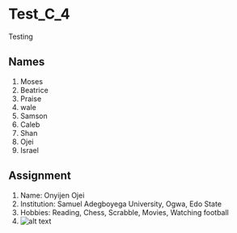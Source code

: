 # Test_C_4
Testing

## Names

1. Moses
2. Beatrice
3. Praise
4. wale
5. Samson
7. Caleb
8. Shan
9. Ojei
10. Israel

## Assignment 
1. Name: Onyijen Ojei
2. Institution: Samuel Adegboyega University, Ogwa, Edo State 
3. Hobbies: Reading, Chess, Scrabble, Movies, Watching football
4. ![alt text](http://url/to/images/IMG-20210505-WA0002.jpg)



